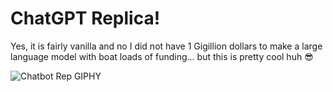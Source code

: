 # ChatGPT Replica!

Yes, it is fairly vanilla and no I did not have 1 Gigillion dollars to make a large language model with boat loads of funding... but this is pretty cool huh 😎

![Chatbot Rep GIPHY](https://media.giphy.com/media/v1.Y2lkPTc5MGI3NjExMDNnbjNlNDgza24wd3oyaXoyeGhvOGlwbmdmOWI1eWNoc3Fqd2c1aCZlcD12MV9pbnRlcm5hbF9naWZfYnlfaWQmY3Q9Zw/vYBI52WAqlbGeMSYfM/giphy.gif)